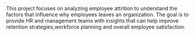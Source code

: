 This project focuses on analyzing employee attrition to understand the factors that influence why employees leaves an organization. The goal is to provide HR and management teams with insights that can help improve retention strategies,workforce planning and overall employee satisfaction.  
